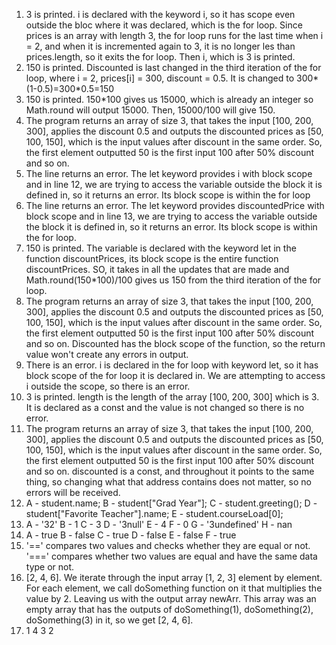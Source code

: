 1. 3 is printed. i is declared with the keyword i, so it has scope even outside the bloc where it was declared, which is the for loop. Since prices is an array with length 3, the for loop runs for the last time when i = 2, and when it is incremented again to 3, it is no longer les than prices.length, so it exits the for loop. Then i, which is 3 is printed.
2. 150 is printed. Discounted is last changed in the third iteration of the for loop, where i = 2, prices[i] = 300, discount = 0.5. It is changed to 300*(1-0.5)=300*0.5=150
3. 150 is printed. 150*100 gives us 15000, which is already an integer so Math.round will output 15000. Then, 15000/100 will give 150.
4. The program returns an array of size 3, that takes the input [100, 200, 300], applies the discount 0.5 and outputs the discounted prices as [50, 100, 150], which is the input values after discount in the same order. So, the first element outputted 50 is the first input 100 after 50% discount and so on.
5. The line returns an error. The let keyword provides i with block scope and in line 12, we are trying to access the variable outside the block it is defined in, so it returns an error. Its block scope is within the for loop
6. The line returns an error. The let keyword provides discountedPrice with block scope and in line 13, we are trying to access the variable outside the block it is defined in, so it returns an error. Its block scope is within the for loop.
7. 150 is printed. The variable is declared with the keyword let in the function discountPrices, its block scope is the entire function discountPrices. SO, it takes in all the updates that are made and Math.round(150*100)/100 gives us 150 from the third iteration of the for loop.
8. The program returns an array of size 3, that takes the input [100, 200, 300], applies the discount 0.5 and outputs the discounted prices as [50, 100, 150], which is the input values after discount in the same order. So, the first element outputted 50 is the first input 100 after 50% discount and so on. Discounted has the block scope of the function, so the return value won't create any errors in output.
9. There is an error. i is declared in the for loop with keyword let, so it has block scope of the for loop it is declared in. We are attempting to access i outside the scope, so there is an error.
10. 3 is printed. length is the length of the array [100, 200, 300] which is 3. It is declared as a const and the value is not changed so there is no error.
11. The program returns an array of size 3, that takes the input [100, 200, 300], applies the discount 0.5 and outputs the discounted prices as [50, 100, 150], which is the input values after discount in the same order. So, the first element outputted 50 is the first input 100 after 50% discount and so on. discounted is a const, and throughout it points to the same thing, so changing what that address contains does not matter, so no errors will be received.
12. A - student.name;
    B - student["Grad Year"];
    C - student.greeting();
    D - student["Favorite Teacher"].name;
    E - student.courseLoad[0];
13. A - '32'
    B - 1
    C - 3
    D - '3null'
    E - 4
    F - 0
    G - '3undefined'
    H - nan
14. A - true
    B - false
    C - true
    D - false
    E - false
    F - true
15. '==' compares two values and checks whether they are equal or not. '===' compares whether two values are equal and have the same data type or not.
17. [2, 4, 6]. We iterate through the input array [1, 2, 3] element by element. For each element, we call doSomething function on it that multiplies the value by 2. Leaving us with the output array newArr. This array was an empty array that has the outputs of doSomething(1), doSomething(2), doSomething(3) in it, so we get [2, 4, 6].
19. 1
    4
    3
    2
